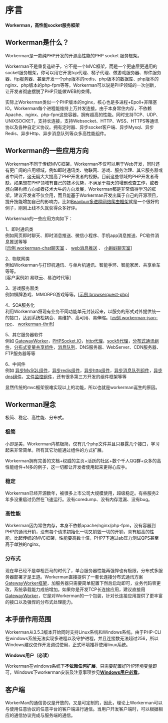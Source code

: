# 序言

**Workerman，高性能socket服务框架**

## Workerman是什么？

Workerman是一款纯PHP开发的开源高性能的PHP socket 服务框架。

Workerman不是重复造轮子，它不是一个MVC框架，而是一个更底层更通用的socket服务框架，你可以用它开发tcp代理、梯子代理、做游戏服务器、邮件服务器、ftp服务器、甚至开发一个php版本的redis、php版本的数据库、php版本的nginx、php版本的php-fpm等等。Workerman可以说是PHP领域的一次创新，让开发者彻底摆脱了PHP只能做WEB的束缚。

实际上Workerman类似一个PHP版本的nginx，核心也是多进程+Epoll+非阻塞IO。Workerman每个进程能维持上万并发连接。由于本身常住内存，不依赖Apache、nginx、php-fpm这些容器，拥有超高的性能。同时支持TCP、UDP、UNIXSOCKET，支持长连接，支持Websocket、HTTP、WSS、HTTPS等通讯协以及各种自定义协议。拥有定时器、异步socket客户端、异步Mysql、异步Redis、异步Http、异步消息队列等众多高性能组件。

## Workerman的一些应用方向

Workerman不同于传统MVC框架，Workerman不仅可以用于Web开发，同时还有更广阔的应用领域，例如即时通讯类、物联网、游戏、服务治理、其它服务器或者中间件，这无疑大大提高了PHP开发者的视野。目前这些领域的PHP开发者奇缺，如果想在PHP领域有自己的技术优势，不满足于每天的增删改查工作，或者想向架构师方向或者技术大牛的方向发展，Workerman都是非常值得学习的框架。建议开发者不仅会用，而且能基于Workerman开发出属于自己的开源项目，提升技能增加自己的影响力，比如[Beanbun多进程网络爬虫框架](https://github.com/kiddyuchina/Beanbun)就是一个很好的例子，刚刚上线不久就获得众多好评。

Workerman的一些应用方向如下：

1、即时通讯类  
例如网页即时聊天、即时消息推送、微信小程序、手机app消息推送、PC软件消息推送等等  
\[[示例 workerman-chat聊天室](http://www.workerman.net/workerman-chat) 、 [web消息推送](http://www.workerman.net/web-sender) 、 [小蝌蚪聊天室](http://www.workerman.net/workerman-todpole)\]

2、物联网类  
例如Workerman与打印机通讯、与单片机通讯、智能手环、智能家居、共享单车等等。  
\[客户案例如 易联云、易泊时代等\]

3、游戏服务器类  
例如棋牌游戏、MMORPG游戏等等。\[[示例 browserquest-php](http://www.workerman.net/browserquest)\]

4、SOA服务化  
利用Workerman将现有业务不同功能单元封装起来，以服务的形式对外提供统一的接口，达到系统松耦合、易维护、高可用、易伸缩。\[[示例 workerman-json-rpc](http://www.workerman.net/workerman-jsonrpc)、 [workerman-thrift](http://www.workerman.net/workerman-thrift)\]

5、其它服务器软件  
例如 [GatewayWorker](http://doc2.workerman.net)，[PHPSocket.IO](http://www.workerman.net/phpsocket_io)，[http代理](https://github.com/walkor/php-http-proxy)，[sock5代理](https://github.com/walkor/php-socks5)，[分布式通讯组件](https://github.com/walkor/Channel)，[分布式变量共享组件](https://github.com/walkor/GlobalData)，[消息队列](https://github.com/walkor/workerman-queue)、DNS服务器、WebServer、CDN服务器、FTP服务器等等

6、中间件  
例如 [异步MySQL组件](/components/react-mysql.html)，[异步redis组件](//component/react-redis.html)，[异步http组件](//component/react-redis.html)，[异步消息队列组件](//components/react-zmq.html)，[异步dns组件](//components/react-dns.html)，[文件监控组件](//components/file-monitor.html)，还有很多第三方开发的组件框架等等

显然传统的mvc框架很难实现以上的功能，所以也就是workerman诞生的原因。

## Workerman理念

极简、稳定、高性能、分布式。

### **极简**

小即是美，Workerman内核极简，仅有几个php文件并且只暴露几个接口，学习起来非常简单。所有其它功能通过组件的方式扩展。

Workerman拥有完善的文档+权威的主页+活跃的社区+数个千人QQ群+众多的高性能组件+N多的例子，这一切都让开发者使用起来更得心应手。

### **稳定**

Workerman已经开源数年，被很多上市公司大规模使用，超级稳定。有些服务2年多没重启过仍然在飞速运行。没有coredump、没有内存泄漏、没有bug。

### **高性能**

Workerman因为常住内存，本身不依赖apache/nginx/php-fpm，没有容器到PHP的通讯开销，没有每个请求初始化一切又销毁一切的开销，具有超高的性能，比起传统的MVC框架，性能要高数十倍，PHP7下通过ab压力测试QPS甚至高于单独的nginx。

### **分布式**

现在早已经不是单枪匹马的时代了，单台服务器性能再强悍也有极限，分布式多服务器部署才是王道。Workerman直接提供了一套长连接分布式通讯方案[GatewayWorker框架](http://doc2.workerman.net)，加服务器只需要简单配置下然后启动即可，业务代码零更改，系统承载能力成倍增加。如果你是开发TCP长连接应用，建议直接用[GatewayWorker](http://doc2.workerman.net)，它是对Workerman的一个包装，针对长连接应用提供了更丰富的接口以及强悍的分布式处理能力。

## 本手册作用范围

Workerman从3.5.3版本开始同时支持Linux系统和Windows系统。由于PHP-CLI在windows系统无法实现多进程以及守护进程，并且连接数无法超过256，所以Windows建议仅作开发调试使用，正式环境推荐使用linux系统。

**Windows用户（必读）**

Workerman在windows系统下**不依赖任何扩展**，只需要配置好PHP环境变量即可，Windows下workerman安装及注意事项参见[**Windows用户必看**](http://www.workerman.net/windows)**。**

## 客户端

WorkerMan的通信协议是开放的，又是可定制的，因此，理论上Workerman可以与使用任意协议的任意平台的客户端进行通信。当用户开发客户端时，可以根据相应的通信协议完成与服务端的通信。

